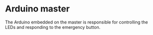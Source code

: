 # Arduino master
The Arduino embedded on the master is responsible for controlling the LEDs
and responding to the emergency button.